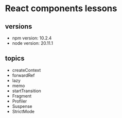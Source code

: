 # React components lessons

## versions

- npm version: 10.2.4
- node version: 20.11.1

## topics

- createContext
- forwardRef
- lazy
- memo
- startTransition
- Fragment
- Profiler
- Suspense
- StrictMode
